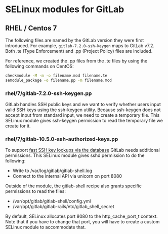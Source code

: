 # SELinux modules for GitLab

## RHEL / Centos 7

The following files are named by the GitLab version they were first
introduced. For example, `gitlab-7.2.0-ssh-keygen` maps to GitLab v7.2. Both
.te (Type Enforcement) and .pp (Project Policy) files are included.

For reference, we created the .pp files from the .te files by using the
following commands on CentOS:

```sh
checkmodule -M -m -o filename.mod filename.te
semodule_package -o filename.pp -m filename.mod
```

### rhel/7/gitlab-7.2.0-ssh-keygen.pp

GitLab handles SSH public keys and we want to verify whether users input valid
SSH keys using the ssh-keygen utility. Because ssh-keygen does not accept input
from standard input, we need to create a temporary file. This SELinux module
gives ssh-keygen permission to read the temporary file we create for it.

### rhel/7/gitlab-10.5.0-ssh-authorized-keys.pp

To support [fast SSH key lookups via the database](https://docs.gitlab.com/ee/administration/operations/fast_ssh_key_lookup.html)
GitLab needs additional permissions. This SELinux module gives sshd
permission to do the following:

* Write to /var/log/gitlab/gitlab-shell.log
* Connect to the internal API via unicorn on port 8080

Outside of the module, the gitlab-shell recipe also grants specific
permissions to read the files:

* /var/opt/gitlab/gitlab-shell/config.yml
* /var/opt/gitlab/gitlab-rails/etc/gitlab_shell_secret

By default, SELinux allocates port 8080 to the http_cache_port_t context.
Note that if you have to change that port, you will have to create a custom
SELinux module to accommodate that.
